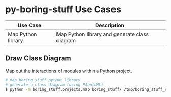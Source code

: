 # py-boring-stuff Use Cases

| Use Case | Description |
| --- | --- |
| Map Python library | Map Python library and generate class diagram |

## Draw Class Diagram
Map out the interactions of modules within a Python project.

~~~bash
# map boring_stuff python library
# generate a class diagram (using PlantUML)
$ python -m boring_stuff.projects.map boring_stuff/ /tmp/boring_stuff_class_diagram.wsd
~~~